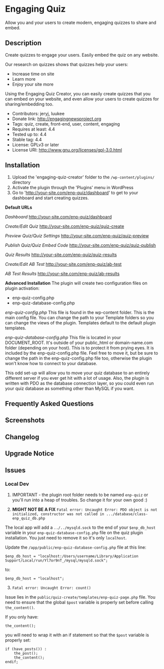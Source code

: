 # Engaging Quiz

Allow you and your users to create modern, engaging quizzes to share and embed.

## Description

Create quizzes to engage your users. Easily embed the quiz on any website.

Our research on quizzes shows that quizzes help your users:

- Increase time on site
- Learn more
- Enjoy your site more

Using the Engaging Quiz Creator, you can easily create quizzes that you can embed on your website, and even allow your users to create quizzes for sharing/embedding too.

- Contributors: jeryj, luukee
- Donate link: http://engagingnewsproject.org
- Tags: quiz, create, front-end, user, content, engaging
- Requires at least: 4.4
- Tested up to: 4.4
- Stable tag: 4.4
- License: GPLv3 or later
- License URI: http://www.gnu.org/licenses/gpl-3.0.html

## Installation

1. Upload the 'engaging-quiz-creator' folder to the `/wp-content/plugins/` directory
2. Activate the plugin through the 'Plugins' menu in WordPress
3. Go to 'http://your-site.com/enp-quiz/dashboard' to get to your dashboard and start creating quizzes.

**Default URLs**

*Dashboard*
http://your-site.com/enp-quiz/dashboard

*Create/Edit Quiz*
http://your-site.com/enp-quiz/quiz-create

*Preview Quiz/Quiz Settings*
http://your-site.com/enp-quiz/quiz-preview

*Publish Quiz/Quiz Embed Code*
http://your-site.com/enp-quiz/quiz-publish

*Quiz Results*
http://your-site.com/enp-quiz/quiz-results

*Create/Edit AB Test*
http://your-site.com/enp-quiz/ab-test

*AB Test Results*
http://your-site.com/enp-quiz/ab-results


**Advanced Installation**
The plugin will create two configuration files on plugin activation:
- enp-quiz-config.php
- enp-quiz-database-config.php

*enp-quiz-config.php*
This file is found in the wp-content folder. This is the main config file. You can change the path to your Template folders so you can change the views of the plugin. Templates default to the default plugin templates.

*enp-quiz-database-config.php*
This file is located in your DOCUMENT_ROOT. It's outside of your public_html or domain-name.com folder (depending on your host). This is to protect it from prying eyes. It is included by the enp-quiz-config.php file. Feel free to move it, but be sure to change the path in the enp-quiz-config.php file too, otherwise the plugin won't know how to connect to your database.

This odd set-up will allow you to move your quiz database to an entirely different server if you ever get hit with a lot of usage. Also, the plugin is written with PDO as the database connection layer, so you could even run your quiz database as something other than MySQL if you want.


## Frequently Asked Questions



## Screenshots



## Changelog



## Upgrade Notice


## Issues

### Local Dev

1. IMPORTANT - the plugin root folder needs to be named `enp-quiz` or you'll run into a heap of troubles. So change it for your own good :)

2. **MIGHT NOT BE A FIX** `Fatal error: Uncaught Error: PDO object is not initialized, constructor was not called in .../database/class-enp_quiz_db.php`

The local app will add a `../../mysqld.sock` to the end of your `$enp_db_host` variable in your `enp-quiz-database-config.php` file on the quiz plugin installation. You just need to remove it so it's only `localhost`.

Update the `/app/public/enp-quiz-database-config.php` file at this line:

```
$enp_db_host = "localhost:/Users/username/Library/Application Support/Local/run/Yl7or9nT_/mysql/mysqld.sock";
```

to:

```
$enp_db_host = "localhost";
```

3. `Fatal error: Uncaught Error: count()`

Issue lies in the `public/quiz-create/templates/enp-quiz-page.php` file. You need to ensure that the global `$post` variable is properly set before calling `the_content()`.

If you only have:

```
the_content();
```

you will need to wrap it with an if statement so that the `$post` variable is properly set:

```
if (have_posts()) :
	the_post();
	the_content();
endif;
```
